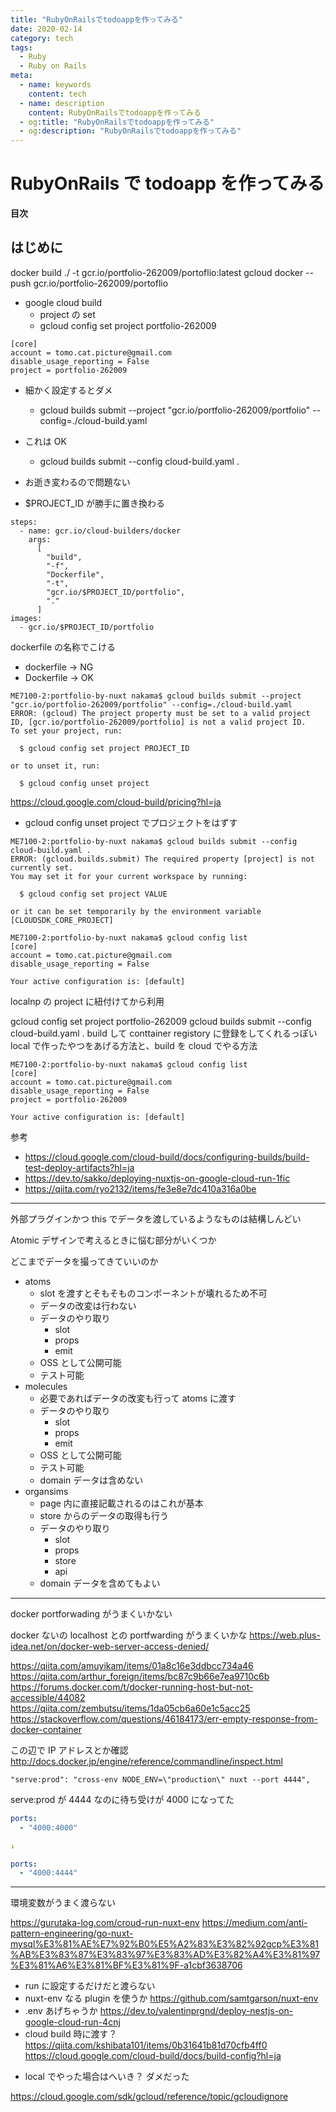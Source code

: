 ```yaml
---
title: "RubyOnRailsでtodoappを作ってみる"
date: 2020-02-14
category: tech
tags:
  - Ruby
  - Ruby on Rails
meta:
  - name: keywords
    content: tech
  - name: description
    content: RubyOnRailsでtodoappを作ってみる
  - og:title: "RubyOnRailsでtodoappを作ってみる"
  - og:description: "RubyOnRailsでtodoappを作ってみる"
---
```


# RubyOnRails で todoapp を作ってみる

**目次**

## はじめに

docker build ./ -t gcr.io/portfolio-262009/portoflio:latest
gcloud docker -- push gcr.io/portfolio-262009/portoflio

- google cloud build
  - project の set
  - gcloud config set project portfolio-262009

```
[core]
account = tomo.cat.picture@gmail.com
disable_usage_reporting = False
project = portfolio-262009
```

- 細かく設定するとダメ
  - gcloud builds submit --project "gcr.io/portfolio-262009/portfolio" --config=./cloud-build.yaml
- これは OK

  - gcloud builds submit --config cloud-build.yaml .

- お逝き変わるので問題ない
- \$PROJECT_ID が勝手に置き換わる

```
steps:
  - name: gcr.io/cloud-builders/docker
    args:
      [
        "build",
        "-f",
        "Dockerfile",
        "-t",
        "gcr.io/$PROJECT_ID/portfolio",
        "."
      ]
images:
  - gcr.io/$PROJECT_ID/portfolio
```

dockerfile の名称でこける

- dockerfile -> NG
- Dockerfile -> OK

```
ME7100-2:portfolio-by-nuxt nakama$ gcloud builds submit --project "gcr.io/portfolio-262009/portfolio" --config=./cloud-build.yaml
ERROR: (gcloud) The project property must be set to a valid project ID, [gcr.io/portfolio-262009/portfolio] is not a valid project ID.
To set your project, run:

  $ gcloud config set project PROJECT_ID

or to unset it, run:

  $ gcloud config unset project
```

https://cloud.google.com/cloud-build/pricing?hl=ja

- gcloud config unset project
  でプロジェクトをはずす

```
ME7100-2:portfolio-by-nuxt nakama$ gcloud builds submit --config cloud-build.yaml .
ERROR: (gcloud.builds.submit) The required property [project] is not currently set.
You may set it for your current workspace by running:

  $ gcloud config set project VALUE

or it can be set temporarily by the environment variable [CLOUDSDK_CORE_PROJECT]
```

```
ME7100-2:portfolio-by-nuxt nakama$ gcloud config list
[core]
account = tomo.cat.picture@gmail.com
disable_usage_reporting = False

Your active configuration is: [default]
```

localnp の project に紐付けてから利用

gcloud config set project portfolio-262009
gcloud builds submit --config cloud-build.yaml .
build して conttainer registory に登録をしてくれるっぽい
local で作ったやつをあげる方法と、build を cloud でやる方法

```
ME7100-2:portfolio-by-nuxt nakama$ gcloud config list
[core]
account = tomo.cat.picture@gmail.com
disable_usage_reporting = False
project = portfolio-262009

Your active configuration is: [default]
```

参考

- https://cloud.google.com/cloud-build/docs/configuring-builds/build-test-deploy-artifacts?hl=ja
- https://dev.to/sakko/deploying-nuxtjs-on-google-cloud-run-1fic
- https://qiita.com/ryo2132/items/fe3e8e7dc410a316a0be

---

外部プラグインかつ this でデータを渡しているようなものは結構しんどい

Atomic デザインで考えるときに悩む部分がいくつか

どこまでデータを撮ってきていいのか

- atoms
  - slot を渡すとそもそものコンポーネントが壊れるため不可
  - データの改変は行わない
  - データのやり取り
    - slot
    - props
    - emit
  - OSS として公開可能
  - テスト可能
- molecules
  - 必要であればデータの改変も行って atoms に渡す
  - データのやり取り
    - slot
    - props
    - emit
  - OSS として公開可能
  - テスト可能
  - domain データは含めない
- organsims
  - page 内に直接記載されるのはこれが基本
  - store からのデータの取得も行う
  - データのやり取り
    - slot
    - props
    - store
    - api
  - domain データを含めてもよい

---

docker portforwading がうまくいかない

docker ないの localhost との portfwarding がうまくいかな
https://web.plus-idea.net/on/docker-web-server-access-denied/

https://qiita.com/amuyikam/items/01a8c16e3ddbcc734a46
https://qiita.com/arthur_foreign/items/bc87c9b66e7ea9710c6b
https://forums.docker.com/t/docker-running-host-but-not-accessible/44082
https://qiita.com/zembutsu/items/1da05cb6a60e1c5acc25
https://stackoverflow.com/questions/46184173/err-empty-response-from-docker-container

この辺で IP アドレスとか確認
http://docs.docker.jp/engine/reference/commandline/inspect.html

```
"serve:prod": "cross-env NODE_ENV=\"production\" nuxt --port 4444",
```

serve:prod が 4444 なのに待ち受けが 4000 になってた

```yml
ports:
  - "4000:4000"

↓

ports:
  - "4000:4444"

```

---

環境変数がうまく渡らない

https://gurutaka-log.com/croud-run-nuxt-env
https://medium.com/anti-pattern-engineering/go-nuxt-mysql%E3%81%AE%E7%92%B0%E5%A2%83%E3%82%92gcp%E3%81%AB%E3%83%87%E3%83%97%E3%83%AD%E3%82%A4%E3%81%97%E3%81%A6%E3%81%BF%E3%81%9F-a1cbf3638706

- run に設定するだけだと渡らない
- nuxt-env なる plugin を使うか
  https://github.com/samtgarson/nuxt-env
- .env あげちゃうか
  https://dev.to/valentinprgnd/deploy-nestjs-on-google-cloud-run-4cnj
- cloud build 時に渡す？
  https://qiita.com/kshibata101/items/0b31641b81d70cfb4ff0
  https://cloud.google.com/cloud-build/docs/build-config?hl=ja

* local でやった場合はへいき？
  ダメだった

https://cloud.google.com/sdk/gcloud/reference/topic/gcloudignore
